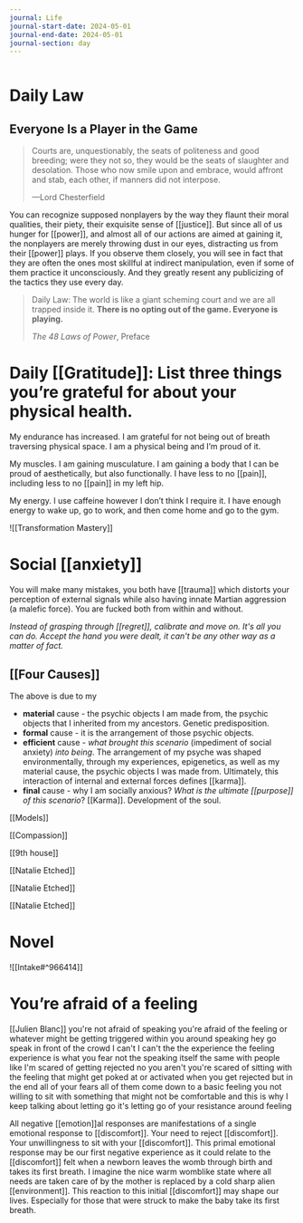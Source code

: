 ```yaml
---
journal: Life
journal-start-date: 2024-05-01
journal-end-date: 2024-05-01
journal-section: day
---
```


```calendar-nav
```

# Daily Law
## Everyone Is a Player in the Game

> Courts are, unquestionably, the seats of politeness and good breeding; were they not so, they would be the seats of slaughter and desolation. Those who now smile upon and embrace, would affront and stab, each other, if manners did not interpose.
> 
> —Lord Chesterfield

You can recognize supposed nonplayers by the way they flaunt their moral qualities, their piety, their exquisite sense of [[justice]]. But since all of us hunger for [[power]], and almost all of our actions are aimed at gaining it, the nonplayers are merely throwing dust in our eyes, distracting us from their [[power]] plays. If you observe them closely, you will see in fact that they are often the ones most skillful at indirect manipulation, even if some of them practice it unconsciously. And they greatly resent any publicizing of the tactics they use every day.

> Daily Law: The world is like a giant scheming court and we are all trapped inside it. **There is no opting out of the game. Everyone is playing.**
> 
> _The 48 Laws of Power_, Preface

# Daily [[Gratitude]]: List three things you’re grateful for about your physical health.

My endurance has increased. I am grateful for not being out of breath traversing physical space. I am a physical being and I’m proud of it.

My muscles. I am gaining musculature. I am gaining a body that I can be proud of aesthetically, but also functionally. I have less to no [[pain]], including less to no [[pain]] in my left hip.

My energy. I use caffeine however I don’t think I require it. I have enough energy to wake up, go to work, and then come home and go to the gym. 

![[Transformation Mastery]]

# Social [[anxiety]] 
You will make many mistakes, you both have [[trauma]] which distorts your perception of external signals while also having innate Martian aggression (a malefic force). You are fucked both from within and without. 

*Instead of grasping through [[regret]], calibrate and move on. It's all you can do. Accept the hand you were dealt, it can't be any other way as a matter of fact.* 

## [[Four Causes]]
The above is due to my 
- **material** cause - the psychic objects I am made from, the psychic objects that I inherited from my ancestors. Genetic predisposition.
- **formal** cause - it is the arrangement of those psychic objects. 
- **efficient** cause - *what brought this scenario* (impediment of social anxiety) *into being*. The arrangement of my psyche was shaped environmentally, through my experiences, epigenetics, as well as my material cause, the psychic objects I was made from. Ultimately, this interaction of internal and external forces defines [[karma]]. 
- **final** cause - why I am socially anxious? *What is the ultimate [[purpose]] of this scenario*? [[Karma]]. Development of the soul. 

[[Models]]


[[Compassion]]




[[9th house]]

[[Natalie Etched]]

[[Natalie Etched]]

[[Natalie Etched]]

# Novel
![[Intake#^966414]]

# You’re afraid of a feeling
[[Julien Blanc]]
[](https://www.youtube.com/shorts/r0JLpAPcOYI&t=0) you're not afraid of speaking you're afraid of the feeling or whatever might be getting triggered within you around speaking hey go speak in front of the crowd I can't I can't the the experience the feeling experience is what you fear not the speaking itself the same with people like I'm scared of getting rejected no you aren't you're scared of sitting with the feeling that might get poked at or activated when you get rejected but in the end all of your fears all of them come down to a basic feeling you not willing to sit with something that might not be comfortable and this is why I keep talking about letting go it's letting go of your resistance around feeling 

All negative [[emotion]]al responses are manifestations of a single emotional response to [[discomfort]]. Your need to reject [[discomfort]]. Your unwillingness to sit with your [[discomfort]]. 
	This primal emotional response may be our first negative experience as it could relate to the [[discomfort]] felt when a newborn leaves the womb through birth and takes its first breath. I imagine the nice warm womblike state where all needs are taken care of by the mother is replaced by a cold sharp alien [[environment]]. This reaction to this initial [[discomfort]] may shape our lives. Especially for those that were struck to make the baby take its first breath. 

